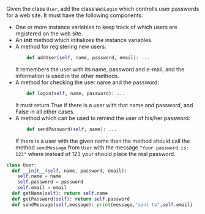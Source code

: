 Given the class `User`, add the class `WebLogin` which controlls user passwords for a web site. It must have the following components:

* One or more instance variables to keep track of which users are registered on the web site.
* An __init__ method which initializes the instance variables.
* A method for registering new users:
  ```python
      def addUser(self, name, password, email): ...
  ```
  It remembers the user with its name, password and e-mail, and the information is used in the other methods.
* A method for checking the user name and the password:
  ```python
      def login(self, name, password): ...
  ```
  It must return True if there is a user with that name and password, and False in all other cases.
* A method which can be used to remind the user of his/her password:
  ```python
      def sendPassword(self, name): ...
  ```
  If there is a user with the given name then the method should call the method `sendMessage` from `User` with the message `"Your password is: 123"` where instead of 123 your should place the real password.

```python
class User:
  def __init__(self, name, password, email):
    self.name = name
    self.password = password
    self.email = email
  def getName(self): return self.name
  def getPassword(self): return self.password
  def sendMessage(self,message): print(message,"sent to",self.email)

```
